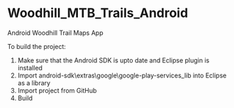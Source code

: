 Woodhill_MTB_Trails_Android
===========================

Android Woodhill Trail Maps App

To build the project:
1. Make sure that the Android SDK is upto date and Eclipse plugin is installed
2. Import android-sdk\extras\google\google-play-services_lib into Eclipse as a library
3. Import project from GitHub
4. Build
